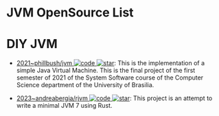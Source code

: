 # JVM OpenSource List

# DIY JVM

- [2021~phillbush/jvm ![code](https://ng-tech.icu/assets/code.svg) ![star](https://img.shields.io/github/stars/phillbush/jvm)](https://github.com/phillbush/jvm): This is the implementation of a simple Java Virtual Machine. This is the final project of the first semester of 2021 of the System Software course of the Computer Science department of the University of Brasilia.

- [2023~andreabergia/rjvm ![code](https://ng-tech.icu/assets/code.svg) ![star](https://img.shields.io/github/stars/andreabergia/rjvm)](https://github.com/andreabergia/rjvm): This project is an attempt to write a minimal JVM 7 using Rust.

